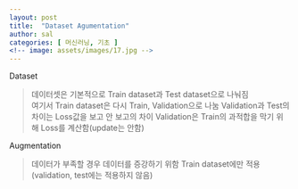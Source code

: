 ```yaml
---
layout: post
title:  "Dataset Agumentation"
author: sal
categories: [ 머신러닝, 기초 ]
<!-- image: assets/images/17.jpg -->
---
```

Dataset
> 데이터셋은 기본적으로 Train dataset과 Test dataset으로 나눠짐\
> 여기서 Train dataset은 다시 Train, Validation으로 나눔
> Validation과 Test의 차이는 Loss값을 보고 안 보고의 차이
> Validation은 Train의 과적합을 막기 위해 Loss를 계산함(update는 안함)

Augmentation
> 데이터가 부족할 경우 데이터를 증강하기 위함
> Train dataset에만 적용(validation, test에는 적용하지 않음)

